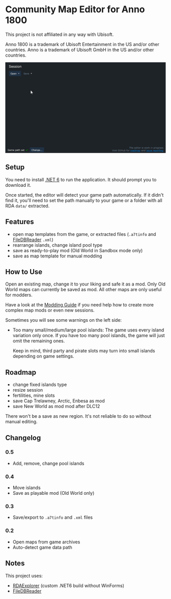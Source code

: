 ﻿# Community Map Editor for Anno 1800

This project is not affiliated in any way with Ubisoft.

Anno 1800 is a trademark of Ubisoft Entertainment in the US and/or other countries.
Anno is a trademark of Ubisoft GmbH in the US and/or other countries.

![](./doc/editor-v0.5.gif)

## Setup

You need to install [.NET 6](https://dotnet.microsoft.com/en-us/download/dotnet/6.0) to run the application.
It should prompt you to download it.

Once started, the editor will detect your game path automatically.
If it didn't find it, you'll need to set the path manually to your game or a folder with all RDA `data/` extracted.

## Features

- open map templates from the game, or extracted files (`.a7tinfo` and [FileDBReader](https://github.com/anno-mods/FileDBReader) `.xml`)
- rearrange islands, change island pool type
- save as ready-to-play mod (Old World in Sandbox mode only)
- save as map template for manual modding

## How to Use

Open an existing map, change it to your liking and safe it as a mod.
Only Old World maps can currently be saved as mod.
All other maps are only useful for modders.

Have a look at the [Modding Guide](https://github.com/anno-mods/modding-guide) if you need help how to create more complex map mods or even new sessions.

Sometimes you will see some warnings on the left side:

- Too many small/medium/large pool islands: The game uses every island variation only once.
  If you have too many pool islands, the game will just omit the remaining ones.

  Keep in mind, third party and pirate slots may turn into small islands depending on game settings.

## Roadmap

- change fixed islands type
- resize session
- fertilities, mine slots
- save Cap Trelawney, Arctic, Enbesa as mod
- save New World as mod mod after DLC12

There won't be a save as new region.
It's not reliable to do so without manual editing.

## Changelog

### 0.5

- Add, remove, change pool islands

### 0.4

- Move islands
- Save as playable mod (Old World only)

### 0.3

- Save/export to `.a7tinfo` and `.xml` files

### 0.2

- Open maps from game archives
- Auto-detect game data path

## Notes

This project uses:
- [RDAExplorer](https://github.com/jakobharder/RDAExplorer) (custom .NET6 build without WinForms)
- [FileDBReader](https://github.com/anno-mods/FileDBReader)
